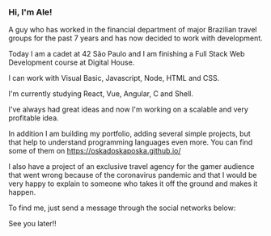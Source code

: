 ### Hi, I'm Ale!

A guy who has worked in the financial department of major Brazilian travel groups for the past 7 years and has now decided to work with development.

Today I am a cadet at 42 São Paulo and I am finishing a Full Stack Web Development course at Digital House.

I can work with Visual Basic, Javascript, Node, HTML and CSS.

I'm currently studying React, Vue, Angular, C and Shell.


I've always had great ideas and now I'm working on a scalable and very profitable idea.

In addition I am building my portfolio, adding several simple projects, but that help to understand programming languages ​​even more. You can find some of them on https://oskadoskaposka.github.io/


I also have a project of an exclusive travel agency for the gamer audience that went wrong because of the coronavirus pandemic and that I would be very happy to explain to someone who takes it off the ground and makes it happen.


To find me, just send a message through the social networks below:



See you later!!

<!--
**oskadoskaposka/oskadoskaposka** is a ✨ _special_ ✨ repository because its `README.md` (this file) appears on your GitHub profile.

Here are some ideas to get you started:

- 🔭 I’m currently working on ...
- 🌱 I’m currently learning ...
- 👯 I’m looking to collaborate on ...
- 🤔 I’m looking for help with ...
- 💬 Ask me about ...
- 📫 How to reach me: ...
- 😄 Pronouns: ...
- ⚡ Fun fact: ...
-->
